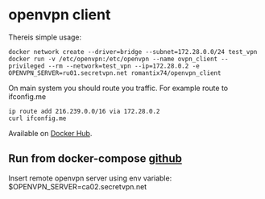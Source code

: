# openvpn client

Thereis simple usage:

    docker network create --driver=bridge --subnet=172.28.0.0/24 test_vpn
    docker run -v /etc/openvpn:/etc/openvpn --name ovpn_client --privileged --rm --network=test_vpn --ip=172.28.0.2 -e OPENVPN_SERVER=ru01.secretvpn.net romantix74/openvpn_client

On main system you should route you traffic. For example route to ifconfig.me

    ip route add 216.239.0.0/16 via 172.28.0.2
    curl ifconfig.me

Available on [Docker Hub](https://hub.docker.com/r/romantix74/openvpn_client).

## Run from docker-compose [github](https://github.com/romantix74/openvpn_client/blob/master/docker-compose.yml)

Insert remote openvpn server using env variable:
    $OPENVPN_SERVER=ca02.secretvpn.net

